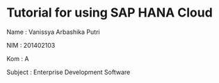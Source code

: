 # Tutorial for using SAP HANA Cloud

Name : Vanissya Arbashika Putri

NIM : 201402103

Kom : A

Subject : Enterprise Development Software
